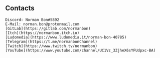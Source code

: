 ## Contacts
    Discord: Norman Bon#5892
    E-Mail: norman.bon@protonmail.com
    [GitLab](https://gitlab.com/normanbon)
    [Itch](https://normanbon.itch.io)
    [Ludomedia](https://www.ludomedia.it/norman-bon-40785)
    [Telegram](https://t.me/normanbonChannel)
    [Twitch](https://www.twitch.tv/normanbon)
    [YouTube](https://www.youtube.com/channel/UC1Vz_3ZjheX6sYFUdpxc-BA)
